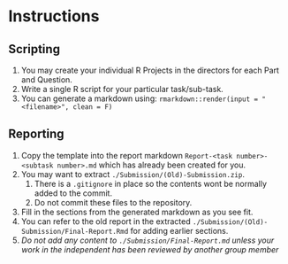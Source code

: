 # Instructions

## Scripting

1. You may create your individual R Projects in the directors for each Part and Question.
2. Write a single R script for your particular task/sub-task.
3. You can generate a markdown using: 
   ```rmarkdown::render(input = "<filename>", clean = F)```



## Reporting

1. Copy the template into the report markdown ```Report-<task number>-<subtask number>.md``` which has already been created for you.
2. You may want to extract `./Submission/(Old)-Submission.zip`. 
   1. There is a `.gitignore` in place so the contents wont be normally added to the commit. 
   2. Do not commit these files to the repository.
3. Fill in the sections from the generated markdown as you see fit. 
4. You can refer to the old report in the extracted `./Submission/(Old)-Submission/Final-Report.Rmd` for adding earlier sections.
5. *Do not add any content to `./Submission/Final-Report.md` unless your work in the independent has been reviewed by another group member*


